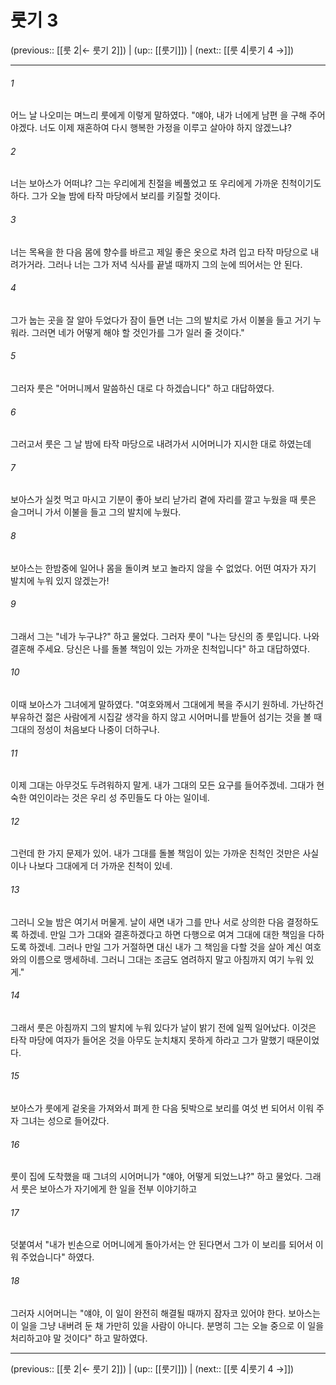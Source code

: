 # 룻기 3

(previous:: [[룻 2|← 룻기 2]]) | (up:: [[룻기]]) | (next:: [[룻 4|룻기 4 →]])

***




###### 1 

어느 날 나오미는 며느리 룻에게 이렇게 말하였다. "얘야, 내가 너에게 남편 을 구해 주어야겠다. 너도 이제 재혼하여 다시 행복한 가정을 이루고 살아야 하지 않겠느냐? 



###### 2 

너는 보아스가 어떠냐? 그는 우리에게 친절을 베풀었고 또 우리에게 가까운 친척이기도 하다. 그가 오늘 밤에 타작 마당에서 보리를 키질할 것이다. 



###### 3 

너는 목욕을 한 다음 몸에 향수를 바르고 제일 좋은 옷으로 차려 입고 타작 마당으로 내려가거라. 그러나 너는 그가 저녁 식사를 끝낼 때까지 그의 눈에 띄어서는 안 된다. 



###### 4 

그가 눕는 곳을 잘 알아 두었다가 잠이 들면 너는 그의 발치로 가서 이불을 들고 거기 누워라. 그러면 네가 어떻게 해야 할 것인가를 그가 일러 줄 것이다." 



###### 5 

그러자 룻은 "어머니께서 말씀하신 대로 다 하겠습니다" 하고 대답하였다. 



###### 6 

그러고서 룻은 그 날 밤에 타작 마당으로 내려가서 시어머니가 지시한 대로 하였는데 



###### 7 

보아스가 실컷 먹고 마시고 기분이 좋아 보리 낟가리 곁에 자리를 깔고 누웠을 때 룻은 슬그머니 가서 이불을 들고 그의 발치에 누웠다. 



###### 8 

보아스는 한밤중에 일어나 몸을 돌이켜 보고 놀라지 않을 수 없었다. 어떤 여자가 자기 발치에 누워 있지 않겠는가! 



###### 9 

그래서 그는 "네가 누구냐?" 하고 물었다. 그러자 룻이 "나는 당신의 종 룻입니다. 나와 결혼해 주세요. 당신은 나를 돌볼 책임이 있는 가까운 친척입니다" 하고 대답하였다. 



###### 10 

이때 보아스가 그녀에게 말하였다. "여호와께서 그대에게 복을 주시기 원하네. 가난하건 부유하건 젊은 사람에게 시집갈 생각을 하지 않고 시어머니를 받들어 섬기는 것을 볼 때 그대의 정성이 처음보다 나중이 더하구나. 



###### 11 

이제 그대는 아무것도 두려워하지 말게. 내가 그대의 모든 요구를 들어주겠네. 그대가 현숙한 여인이라는 것은 우리 성 주민들도 다 아는 일이네. 



###### 12 

그런데 한 가지 문제가 있어. 내가 그대를 돌볼 책임이 있는 가까운 친척인 것만은 사실이나 나보다 그대에게 더 가까운 친척이 있네. 



###### 13 

그러니 오늘 밤은 여기서 머물게. 날이 새면 내가 그를 만나 서로 상의한 다음 결정하도록 하겠네. 만일 그가 그대와 결혼하겠다고 하면 다행으로 여겨 그대에 대한 책임을 다하도록 하겠네. 그러나 만일 그가 거절하면 대신 내가 그 책임을 다할 것을 살아 계신 여호와의 이름으로 맹세하네. 그러니 그대는 조금도 염려하지 말고 아침까지 여기 누워 있게." 



###### 14 

그래서 룻은 아침까지 그의 발치에 누워 있다가 날이 밝기 전에 일찍 일어났다. 이것은 타작 마당에 여자가 들어온 것을 아무도 눈치채지 못하게 하라고 그가 말했기 때문이었다. 



###### 15 

보아스가 룻에게 겉옷을 가져와서 펴게 한 다음 됫박으로 보리를 여섯 번 되어서 이워 주자 그녀는 성으로 들어갔다. 



###### 16 

룻이 집에 도착했을 때 그녀의 시어머니가 "얘야, 어떻게 되었느냐?" 하고 물었다. 그래서 룻은 보아스가 자기에게 한 일을 전부 이야기하고 



###### 17 

덧붙여서 "내가 빈손으로 어머니에게 돌아가서는 안 된다면서 그가 이 보리를 되어서 이워 주었습니다" 하였다. 



###### 18 

그러자 시어머니는 "얘야, 이 일이 완전히 해결될 때까지 잠자코 있어야 한다. 보아스는 이 일을 그냥 내버려 둔 채 가만히 있을 사람이 아니다. 분명히 그는 오늘 중으로 이 일을 처리하고야 말 것이다" 하고 말하였다.

***

(previous:: [[룻 2|← 룻기 2]]) | (up:: [[룻기]]) | (next:: [[룻 4|룻기 4 →]])
